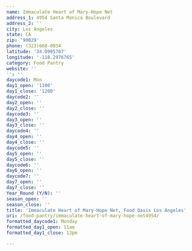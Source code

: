 ```yaml
---
name: Immaculate Heart of Mary-Hope Net
address_1: 4954 Santa Monica Boulevard
address_2: ''
city: Los Angeles
state: CA
zip: '90029'
phone: (323)660-0034
latitude: '34.0905787'
longitude: '-118.2976765'
category: Food Pantry
website: ''
'': ''
daycode1: Mon
day1_open: '1100'
day1_close: '1200'
daycode2: ''
day2_open: ''
day2_close: ''
daycode3: ''
day3_open: ''
day3_close: ''
daycode4: ''
day4_open: ''
day4_close: ''
daycode5: ''
day5_open: ''
day5_close: ''
daycode6: ''
day6_open: ''
daycode7: ''
day7_open: ''
day7_close: ''
Year_Round (Y/N): ''
season_open: ''
season_close: ''
title: 'Immaculate Heart of Mary-Hope Net, Food Oasis Los Angeles'
uri: /food-pantry/immaculate-heart-of-mary-hope-net4954/
formatted_daycode1: Monday
formatted_day1_open: 11am
formatted_day1_close: 12pm

---
```

